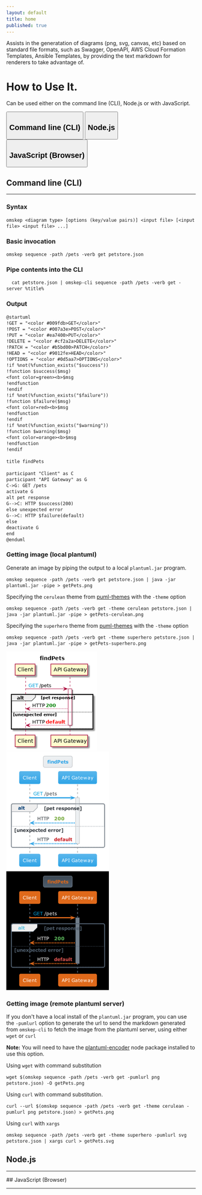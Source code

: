 ```yaml
---
layout: default
title: home
published: true
---
```


Assists in the generatation of diagrams (png, svg, canvas, etc) based on standard file formats, such as Swagger, OpenAPI, AWS Cloud Formation Templates, Ansible Templates, by providing the text markdown for renderers to take advantage of.

# How to Use It.
Can be used either on the command line (CLI), Node.js or with JavaScript.


<span class="tab black" markdown="1">
  <button id="text-btn" class="tablinks button active" onclick="openTab('cli')"><h2>Command line (CLI)</h2></button>
  <button id="diagram-btn" class="tablinks button" onclick="openTab('node')"><h2>Node.js</h2></button>
  <button id="diagram-btn" class="tablinks button" onclick="openTab('js')"><h2>JavaScript (Browser)</h2></button>
</span>

<span id="cli" class="tabcontent" style="display: block;" markdown="1">
  
## Command line (CLI)
<hr/>
  
### Syntax
~~~
omskep <diagram type> [options (key/value pairs)] <input file> [<input file> <input file> ...]

~~~

### Basic invocation
~~~
omskep sequence -path /pets -verb get petstore.json
~~~

### Pipe contents into the CLI
~~~
  cat petstore.json | omskep-cli sequence -path /pets -verb get -server %title% 
~~~

### Output
~~~
@startuml
!GET = "<color #009fdb>GET</color>"
!POST = "<color #007a3e>POST</color>"
!PUT = "<color #ea7400>PUT</color>"
!DELETE = "<color #cf2a2a>DELETE</color>"
!PATCH = "<color #b5bd00>PATCH</color>"
!HEAD = "<color #9012fe>HEAD</color>"
!OPTIONS = "<color #0d5aa7>OPTIONS</color>"
!if %not(%function_exists("$success"))
!function $success($msg)
<font color=green><b>$msg
!endfunction
!endif
!if %not(%function_exists("$failure"))
!function $failure($msg)
<font color=red><b>$msg
!endfunction
!endif
!if %not(%function_exists("$warning"))
!function $warning($msg)
<font color=orange><b>$msg
!endfunction
!endif

title findPets

participant "Client" as C
participant "API Gateway" as G
C->G: GET /pets
activate G
alt pet response
G-->C: HTTP $success(200)
else unexpected error
G-->C: HTTP $failure(default)
else 
deactivate G
end
@enduml

~~~

### Getting image (local plantuml)
Generate an image by piping the output to a local ``plantuml.jar`` program.
~~~
omskep sequence -path /pets -verb get petstore.json | java -jar plantuml.jar -pipe > getPets.png
~~~
Specifying the ``cerulean`` theme from [puml-themes](https://bschwarz.github.io/puml-themes/) with the ``-theme`` option
~~~
omskep sequence -path /pets -verb get -theme cerulean petstore.json | java -jar plantuml.jar -pipe > getPets-cerulean.png
~~~
Specifying the ``superhero`` theme from [puml-themes](https://bschwarz.github.io/puml-themes/) with the ``-theme`` option
~~~
omskep sequence -path /pets -verb get -theme superhero petstore.json | java -jar plantuml.jar -pipe > getPets-superhero.png
~~~

![getPets Diagram](getPets.png) ![getPets Cerulean Diagram](getPets-cerulean.png) ![getPets Superhero Diagram](getPets-superhero.png)

### Getting image (remote plantuml server)
If you don't have a local install of the ``plantuml.jar`` program, you can use the ``-pumlurl`` option to generate the url to send the markdown generated from ``omskep-cli`` to fetch the image from the plantuml server, using either ``wget`` or ``curl``

**Note:** You will need to have the [plantuml-encoder](https://www.npmjs.com/package/plantuml-encoder) node package installed to use this option.

Using ``wget`` with command substitution
~~~
wget $(omskep sequence -path /pets -verb get -pumlurl png petstore.json) -O getPets.png
~~~
Using ``curl`` with command substitution.
~~~
curl --url $(omskep sequence -path /pets -verb get -theme cerulean -pumlurl png petstore.json) > getPets.png
~~~
Using ``curl`` with ``xargs``
~~~
omskep sequence -path /pets -verb get -theme superhero -pumlurl svg  petstore.json | xargs curl > getPets.svg
~~~


</span>
<span id="node" class="tabcontent" style="display: block;" markdown="1">

## Node.js
<hr/>

</span>
<span id="js" class="tabcontent" style="display: block;" markdown="1">
## JavaScript (Browser)
<hr/>

</span>

<script>
function openTab(name) {
  var i;
  var x = document.getElementsByClassName("tabcontent");
  for (i = 0; i < x.length; i++) {
    x[i].style.display = "none";
  }
  var x = document.getElementsByClassName("tablinks");
  for (i = 0; i < x.length; i++) {
    x[i].classList.remove("active");
  }
  document.getElementById(name).style.display = "block";
  document.getElementById(name+'-btn').classList.add("active");
}
</script>
